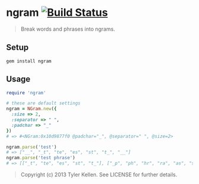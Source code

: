 # ngram [![Build Status](https://secure.travis-ci.org/tkellen/ruby-ngram.png?branch=master)](http://travis-ci.org/tkellen/ruby-ngram)
> Break words and phrases into ngrams.

## Setup

```console
gem install ngram
```

## Usage

```ruby
require 'ngram'

# these are default settings
ngram = NGram.new({
  :size => 2,
  :separator => " ",
  :padchar => "_"
})
# => #<NGram:0x10d9877f0 @padchar="_", @separator=" ", @size=2>

ngram.parse('test')
# => ["__", "_t", "te", "es", "st", "t_", "__"]
ngram.parse('test phrase')
# => [["_t", "te", "es", "st", "t_"], ["_p", "ph", "hr", "ra", "as", "se", "e_"]]
```

> Copyright (c) 2013 Tyler Kellen. See LICENSE for further details.
